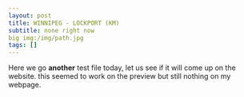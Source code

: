```yaml
---
layout: post
title: WINNIPEG - LOCKPORT (KM)
subtitle: none right now
big img:/img/path.jpg
tags: []
---
```


Here we go **another** test file today, let us see if it will come up on the website.
this seemed to work on the preview but still nothing on my webpage.
